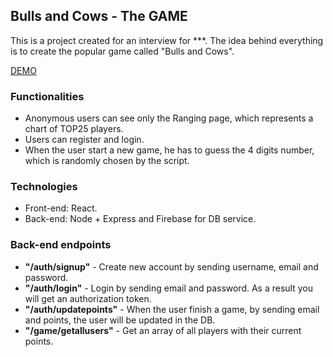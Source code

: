 ## Bulls and Cows - The GAME

This is a project created for an interview for ***. The idea behind everything is to create the popular game called "Bulls and Cows".

[DEMO](http://bullsandcows.developine.eu/)

### Functionalities

* Anonymous users can see only the Ranging page, which represents a chart of TOP25 players.
* Users can register and login.
* When the user start a new game, he has to guess the 4 digits number, which is randomly chosen by the script.

### Technologies
* Front-end: React.
* Back-end: Node + Express and Firebase for DB service.

### Back-end endpoints
* **"/auth/signup"** - Create new account by sending username, email and password.
* **"/auth/login"** - Login by sending email and password. As a result you will get an authorization token.
* **"/auth/updatepoints"** - When the user finish a game, by sending email and points, the user will be updated in the DB.
* **"/game/getallusers"** - Get an array of all players with their current points.
